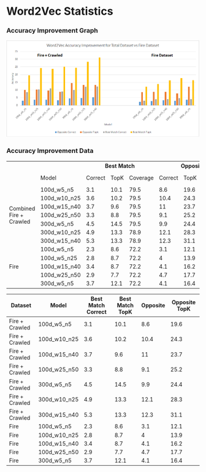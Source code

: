 # Word2Vec Statistics

### Accuracy Improvement Graph

![Accuracy Improvement](../data/Word2Vec_Results_Plot.png)

### Accuracy Improvement Data

<table class="tg">
  <tr>
    <th class="tg-031e"></th>
    <th class="tg-031e"></th>
    <th class="tg-031e" colspan="3">Best Match</th>
    <th class="tg-031e" colspan="3">Opposite</th>
    <th class="tg-yw4l"></th>
    <th class="tg-yw4l"></th>
  </tr>
  <tr>
    <td class="tg-031e"></td>
    <td class="tg-031e">Model</td>
    <td class="tg-031e">Correct</td>
    <td class="tg-031e">TopK</td>
    <td class="tg-031e">Coverage</td>
    <td class="tg-031e">Correct</td>
    <td class="tg-yw4l">TopK</td>
    <td class="tg-yw4l">Coverage</td>
    <td class="tg-yw4l">Avg. Correct</td>
    <td class="tg-yw4l">Avg. Top K</td>
  </tr>
  <tr>
    <td class="tg-031e" rowspan="7">Combined Fire + Crawled</td>
    <td class="tg-031e">100d_w5_n5</td>
    <td class="tg-031e">3.1</td>
    <td class="tg-031e">10.1</td>
    <td class="tg-031e">79.5</td>
    <td class="tg-031e">8.6</td>
    <td class="tg-yw4l">19.6</td>
    <td class="tg-yw4l">61</td>
    <td class="tg-yw4l">5.85</td>
    <td class="tg-yw4l">14.85</td>
  </tr>
  <tr>
    <td class="tg-031e">100d_w10_n25</td>
    <td class="tg-031e">3.6</td>
    <td class="tg-031e">10.2</td>
    <td class="tg-031e">79.5</td>
    <td class="tg-031e">10.4</td>
    <td class="tg-yw4l">24.3</td>
    <td class="tg-yw4l">61</td>
    <td class="tg-yw4l">7</td>
    <td class="tg-yw4l">17.25</td>
  </tr>
  <tr>
    <td class="tg-031e">100d_w15_n40</td>
    <td class="tg-031e">3.7</td>
    <td class="tg-031e">9.6</td>
    <td class="tg-031e">79.5</td>
    <td class="tg-031e">11</td>
    <td class="tg-yw4l">23.7</td>
    <td class="tg-yw4l">61</td>
    <td class="tg-yw4l">7.35</td>
    <td class="tg-yw4l">16.65</td>
  </tr>
  <tr>
    <td class="tg-031e">100d_w25_n50</td>
    <td class="tg-031e">3.3</td>
    <td class="tg-031e">8.8</td>
    <td class="tg-031e">79.5</td>
    <td class="tg-031e">9.1</td>
    <td class="tg-yw4l">25.2</td>
    <td class="tg-yw4l">61</td>
    <td class="tg-yw4l">6.2</td>
    <td class="tg-yw4l">17</td>
  </tr>
  <tr>
    <td class="tg-031e">300d_w5_n5</td>
    <td class="tg-031e">4.5</td>
    <td class="tg-031e">14.5</td>
    <td class="tg-031e">79.5</td>
    <td class="tg-031e">9.9</td>
    <td class="tg-yw4l">24.4</td>
    <td class="tg-yw4l">61</td>
    <td class="tg-yw4l">8.5</td>
    <td class="tg-yw4l">20.8</td>
  </tr>
  <tr>
    <td class="tg-031e">300d_w10_n25</td>
    <td class="tg-031e">4.9</td>
    <td class="tg-031e">13.3</td>
    <td class="tg-031e">78.9</td>
    <td class="tg-031e">12.1</td>
    <td class="tg-yw4l">28.3</td>
    <td class="tg-yw4l">61</td>
    <td class="tg-yw4l">8..5</td>
    <td class="tg-yw4l">20.8</td>
  </tr>
  <tr>
    <td class="tg-031e">300d_w15_n40</td>
    <td class="tg-031e">5.3</td>
    <td class="tg-031e">13.3</td>
    <td class="tg-031e">78.9</td>
    <td class="tg-031e">12.3</td>
    <td class="tg-yw4l">31.1</td>
    <td class="tg-yw4l">61</td>
    <td class="tg-yw4l">8.8</td>
    <td class="tg-yw4l">22.2</td>
  </tr>
  <tr>
    <td class="tg-031e" rowspan="5">Fire</td>
    <td class="tg-031e">100d_w5_n5</td>
    <td class="tg-031e">2.3</td>
    <td class="tg-031e">8.6</td>
    <td class="tg-031e">72.2</td>
    <td class="tg-031e">3.1</td>
    <td class="tg-yw4l">12.1</td>
    <td class="tg-yw4l">38.8</td>
    <td class="tg-yw4l">2.7</td>
    <td class="tg-yw4l">10.35</td>
  </tr>
  <tr>
    <td class="tg-031e">100d_w5_n25</td>
    <td class="tg-031e">2.8</td>
    <td class="tg-031e">8.7</td>
    <td class="tg-031e">72.2</td>
    <td class="tg-031e">4</td>
    <td class="tg-yw4l">13.9</td>
    <td class="tg-yw4l">38.8</td>
    <td class="tg-yw4l">3.4</td>
    <td class="tg-yw4l">11.3</td>
  </tr>
  <tr>
    <td class="tg-031e">100d_w15_n40</td>
    <td class="tg-031e">3.4</td>
    <td class="tg-031e">8.7</td>
    <td class="tg-031e">72.2</td>
    <td class="tg-031e">4.1</td>
    <td class="tg-yw4l">16.2</td>
    <td class="tg-yw4l">38.8</td>
    <td class="tg-yw4l">3.75</td>
    <td class="tg-yw4l">12.45</td>
  </tr>
  <tr>
    <td class="tg-031e">100d_w25_n50</td>
    <td class="tg-031e">2.9</td>
    <td class="tg-031e">7.7</td>
    <td class="tg-031e">72.2</td>
    <td class="tg-031e">4.7</td>
    <td class="tg-yw4l">17.7</td>
    <td class="tg-yw4l">38.8</td>
    <td class="tg-yw4l">3.8</td>
    <td class="tg-yw4l">12.7</td>
  </tr>
  <tr>
    <td class="tg-yw4l">300d_w5_n5</td>
    <td class="tg-yw4l">3.7</td>
    <td class="tg-yw4l">12.1</td>
    <td class="tg-yw4l">72.2</td>
    <td class="tg-yw4l">4.1</td>
    <td class="tg-yw4l">16.4</td>
    <td class="tg-yw4l">38.8</td>
    <td class="tg-yw4l">3.9</td>
    <td class="tg-yw4l">14.25</td>
  </tr>
</table>





| Dataset        | Model        | Best Match Correct | Best Match TopK | Opposite | Opposite TopK |
|----------------|--------------|--------------------|-----------------|----------|---------------|
| Fire + Crawled | 100d_w5_n5   | 3.1                | 10.1            | 8.6      | 19.6          |
| Fire + Crawled | 100d_w10_n25 | 3.6                | 10.2            | 10.4     | 24.3          |
| Fire + Crawled | 100d_w15_n40 | 3.7                | 9.6             | 11       | 23.7          |
| Fire + Crawled | 100d_w25_n50 | 3.3                | 8.8             | 9.1      | 25.2          |
| Fire + Crawled | 300d_w5_n5   | 4.5                | 14.5            | 9.9      | 24.4          |
| Fire + Crawled | 300d_w10_n25 | 4.9                | 13.3            | 12.1     | 28.3          |
| Fire + Crawled | 300d_w15_n40 | 5.3                | 13.3            | 12.3     | 31.1          |
| Fire           | 100d_w5_n5   | 2.3                | 8.6             | 3.1      | 12.1          |
| Fire           | 100d_w10_n25 | 2.8                | 8.7             | 4        | 13.9          |
| Fire           | 100d_w15_n40 | 3.4                | 8.7             | 4.1      | 16.2          |
| Fire           | 100d_w25_n50 | 2.9                | 7.7             | 4.7      | 17.7          |
| Fire           | 300d_w5_n5   | 3.7                | 12.1            | 4.1      | 16.4          |



